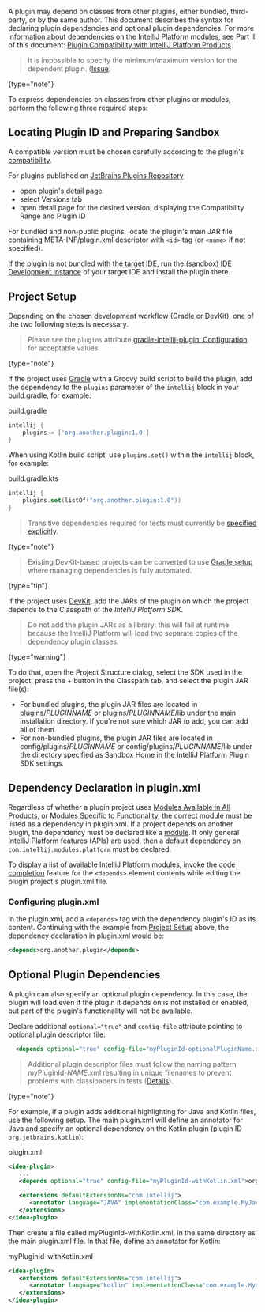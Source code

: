 [//]: # (title: Plugin Dependencies)

<!-- Copyright 2000-2021 JetBrains s.r.o. and other contributors. Use of this source code is governed by the Apache 2.0 license that can be found in the LICENSE file. -->

A plugin may depend on classes from other plugins, either bundled, third-party, or by the same author.
This document describes the syntax for declaring plugin dependencies and optional plugin dependencies.
For more information about dependencies on the IntelliJ Platform modules, see Part II of this document: [Plugin Compatibility with IntelliJ Platform Products](plugin_compatibility.md).

 >  It is impossible to specify the minimum/maximum version for the dependent plugin. ([Issue](https://youtrack.jetbrains.com/issue/IDEABKL-7906))
 >
 {type="note"}

To express dependencies on classes from other plugins or modules, perform the following three required steps:

## Locating Plugin ID and Preparing Sandbox
A compatible version must be chosen carefully according to the plugin's [compatibility](build_number_ranges.md). 

For plugins published on [JetBrains Plugins Repository](https://plugins.jetbrains.com)
- open plugin's detail page
- select <control>Versions</control> tab
- open detail page for the desired version, displaying the <control>Compatibility Range</control> and <control>Plugin ID</control>

For bundled and non-public plugins, locate the plugin's main JAR file containing <path>META-INF/plugin.xml</path> descriptor with `<id>` tag (or `<name>` if not specified).

If the plugin is not bundled with the target IDE, run the (sandbox) [IDE Development Instance](ide_development_instance.md) of your target IDE and install the plugin there.

## Project Setup
Depending on the chosen development workflow (Gradle or DevKit), one of the two following steps is necessary.
      
<tabs>
<tab title="Gradle">
 
 >  Please see the `plugins` attribute [gradle-intellij-plugin: Configuration](https://github.com/JetBrains/gradle-intellij-plugin#configuration) for acceptable values.
 >
 {type="note"}

If the project uses [Gradle](gradle_build_system.md) with a Groovy build script to build the plugin, add the dependency to the `plugins` parameter of the `intellij` block in your <path>build.gradle</path>, for example:
            
<path>build.gradle</path>
```groovy
intellij {
    plugins = ['org.another.plugin:1.0']
}
```

When using Kotlin build script, use `plugins.set()` within the `intellij` block, for example:

<path>build.gradle.kts</path>
```kotlin
intellij {
    plugins.set(listOf("org.another.plugin:1.0"))
}
```

 >  Transitive dependencies required for tests must currently be [specified explicitly](https://github.com/JetBrains/gradle-intellij-plugin/issues/38).
 >
 {type="note"}
</tab>

<tab title="DevKit">

 >  Existing DevKit-based projects can be converted to use [Gradle setup](gradle_prerequisites.md#adding-gradle-support-to-an-existing-devkit-based-intellij-platform-plugin) where managing dependencies is fully automated.
 >
 {type="tip"}

If the project uses [DevKit](using_dev_kit.md), add the JARs of the plugin on which the project depends to the <control>Classpath</control> of the *IntelliJ Platform SDK*.

 >  Do not add the plugin JARs as a library: this will fail at runtime because the IntelliJ Platform will load two separate copies of the dependency plugin classes.
 >
 {type="warning"}

To do that, open the Project Structure dialog, select the SDK used in the project, press the <shortcut>+</shortcut> button in the <control>Classpath</control> tab, and select the plugin JAR file(s):
* For bundled plugins, the plugin JAR files are located in <path>plugins/$PLUGINNAME$</path> or <path>plugins/$PLUGINNAME$/lib</path> under the main installation directory.
  If you're not sure which JAR to add, you can add all of them.
* For non-bundled plugins, the plugin JAR files are located in <path>config/plugins/$PLUGINNAME$</path> or <path>config/plugins/$PLUGINNAME$/lib</path> under the directory specified as <control>Sandbox Home</control> in the IntelliJ Platform Plugin SDK settings.

</tab>

</tabs>

## Dependency Declaration in plugin.xml
Regardless of whether a plugin project uses [Modules Available in All Products](plugin_compatibility.md#modules-available-in-all-products), or [Modules Specific to Functionality](plugin_compatibility.md#modules-specific-to-functionality), the correct module must be listed as a dependency in <path>plugin.xml</path>.
If a project depends on another plugin, the dependency must be declared like a [module](plugin_compatibility.md#modules).
If only general IntelliJ Platform features (APIs) are used, then a default dependency on `com.intellij.modules.platform` must be declared.

To display a list of available IntelliJ Platform modules, invoke the [code completion](https://www.jetbrains.com/help/idea/auto-completing-code.html#4eac28ba) feature for the `<depends>` element contents while editing the plugin project's <path>plugin.xml</path> file.

### Configuring plugin.xml
In the <path>plugin.xml</path>, add a `<depends>` tag with the dependency plugin's ID as its content.
Continuing with the example from [Project Setup](#project-setup) above, the dependency declaration in <path>plugin.xml</path> would be:

```xml
<depends>org.another.plugin</depends>
```

## Optional Plugin Dependencies
A plugin can also specify an optional plugin dependency.
In this case, the plugin will load even if the plugin it depends on is not installed or enabled, but part of the plugin's functionality will not be available.

Declare additional `optional="true"` and `config-file` attribute pointing to optional plugin descriptor file:

```xml
  <depends optional="true" config-file="myPluginId-optionalPluginName.xml">dependency.plugin.id</depends> 
```
                                                                         
 >  Additional plugin descriptor files must follow the naming pattern <path>myPluginId-$NAME$.xml</path> resulting in unique filenames to prevent problems with classloaders in tests ([Details](https://youtrack.jetbrains.com/issue/IDEA-205964)).
 >
 {type="note"}

For example, if a plugin adds additional highlighting for Java and Kotlin files, use the following setup.
The main <path>plugin.xml</path> will define an annotator for Java and specify an optional dependency on the Kotlin plugin (plugin ID `org.jetbrains.kotlin`):

<path>plugin.xml</path>
```xml
<idea-plugin>
   ...
   <depends optional="true" config-file="myPluginId-withKotlin.xml">org.jetbrains.kotlin</depends>

   <extensions defaultExtensionNs="com.intellij">
      <annotator language="JAVA" implementationClass="com.example.MyJavaAnnotator"/>
   </extensions>
</idea-plugin>
```

Then create a file called <path>myPluginId-withKotlin.xml</path>, in the same directory as the main <path>plugin.xml</path> file.
In that file, define an annotator for Kotlin:

<path>myPluginId-withKotlin.xml</path>

```xml
<idea-plugin>
   <extensions defaultExtensionNs="com.intellij">
      <annotator language="kotlin" implementationClass="com.example.MyKotlinAnnotator"/>
   </extensions>
</idea-plugin>
```

